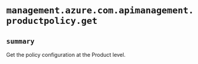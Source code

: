 # `management.azure.com.apimanagement.productpolicy.get`

## `summary`
Get the policy configuration at the Product level.


